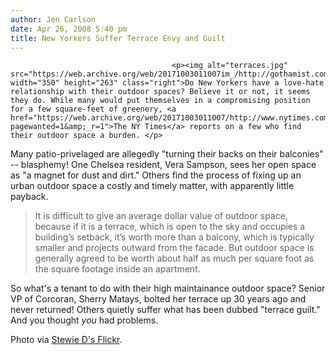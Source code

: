 ```yaml
---
author: Jen Carlson
date: Apr 26, 2008 5:40 pm
title: New Yorkers Suffer Terrace Envy and Guilt
---
```


	
										<p><img alt="terraces.jpg" src="https://web.archive.org/web/20171003011007im_/http://gothamist.com/attachments/nyc_daveh/terraces.jpg" width="350" height="263" class="right">Do New Yorkers have a love-hate relationship with their outdoor spaces? Believe it or not, it seems they do. While many would put themselves in a compromising position for a few square-feet of greenery, <a href="https://web.archive.org/web/20171003011007/http://www.nytimes.com/2008/04/27/realestate/27cov.html?pagewanted=1&amp;_r=1">The NY Times</a> reports on a few who find their outdoor space a burden. </p>

<p>Many patio-privelaged are allegedly &quot;turning their backs on their balconies&quot; -- blasphemy! One Chelsea resident, Vera Sampson, sees her open space as &quot;a magnet for dust and dirt.&quot; Others find the process of fixing up an urban outdoor space a costly and timely matter, with apparently little payback.</p><blockquote>It is difficult to give an average dollar value of outdoor space, because if it is a terrace, which is open to the sky and occupies a building&#x2019;s setback, it&#x2019;s worth more than a balcony, which is typically smaller and projects outward from the facade. But outdoor space is generally agreed to be worth about half as much per square foot as the square footage inside an apartment.</blockquote>So what&apos;s a tenant to do with their high maintainance outdoor space? Senior VP of Corcoran, Sherry Matays, bolted her terrace up 30 years ago and never returned! Others quietly suffer what has been dubbed &quot;terrace guilt.&quot; And you thought <em>you</em> had problems. <p></p>

<p><span class="photo_caption">Photo via <a href="https://web.archive.org/web/20171003011007/http://www.flickr.com/photos/stewied/284609037/">Stewie D&apos;s Flickr</a>.</span></p>					
										
									
				